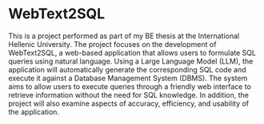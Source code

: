 # WebText2SQL

This is a project performed as part of my BE thesis at the International Hellenic University. The project focuses on the development of WebText2SQL, a web-based application that allows users to formulate SQL queries using natural language. Using a Large Language Model (LLM), the application will automatically generate the corresponding SQL code and execute it against a Database Management System (DBMS). The system aims to allow users to execute queries through a friendly web interface to retrieve information without the need for SQL knowledge. In addition, the project will also examine aspects of accuracy, efficiency, and usability of the application.
